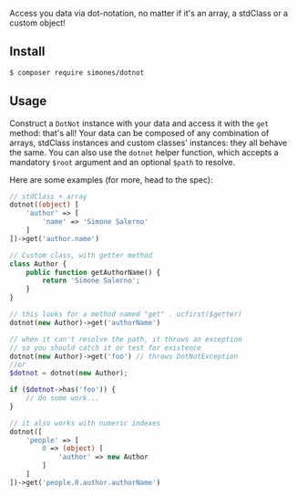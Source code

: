 Access you data via dot-notation, no matter if it's an array, a stdClass or a custom object!

## Install

```sh
$ composer require simones/dotnot
```

## Usage

Construct a `DotNot` instance with your data and access it with the `get` method: that's all! Your data can be composed of any combination of arrays, stdClass instances and custom classes' instances: they all behave the same.
You can also use the `dotnot` helper function, which accepts a mandatory `$root` argument and an optional `$path` to resolve.

Here are some examples (for more, head to the spec):

```php
// stdClass + array
dotnot((object) [
    'author' => [
        'name' => 'Simone Salerno'
    ]
])->get('author.name')

// Custom class, with getter method
class Author {
    public function getAuthorName() {
        return 'Simone Salerno';
    }
}

// this looks for a method named "get" . ucfirst($getter)
dotnot(new Author)->get('authorName')

// when it can't resolve the path, it throws an exception
// so you should catch it or test for existence
dotnot(new Author)->get('foo') // throws DotNotException
//or
$dotnot = dotnot(new Author);

if ($dotnot->has('foo')) {
    // do some work...
}

// it also works with numeric indexes
dotnot([
    'people' => [
        0 => (object) [
            'author' => new Author
        ]
    ]
])->get('people.0.author.authorName')
```